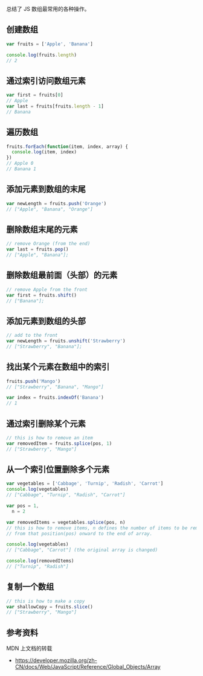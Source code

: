 总结了 JS 数组最常用的各种操作。

## 创建数组

```js
var fruits = ['Apple', 'Banana']

console.log(fruits.length)
// 2
```

## 通过索引访问数组元素

```js
var first = fruits[0]
// Apple
var last = fruits[fruits.length - 1]
// Banana
```

## 遍历数组

```js
fruits.forEach(function(item, index, array) {
  console.log(item, index)
})
// Apple 0
// Banana 1
```

## 添加元素到数组的末尾

```js
var newLength = fruits.push('Orange')
// ["Apple", "Banana", "Orange"]
```

## 删除数组末尾的元素

```js
// remove Orange (from the end)
var last = fruits.pop()
// ["Apple", "Banana"];
```

## 删除数组最前面（头部）的元素

```js
// remove Apple from the front
var first = fruits.shift()
// ["Banana"];
```

## 添加元素到数组的头部

```js
// add to the front
var newLength = fruits.unshift('Strawberry')
// ["Strawberry", "Banana"];
```

## 找出某个元素在数组中的索引

```js
fruits.push('Mango')
// ["Strawberry", "Banana", "Mango"]

var index = fruits.indexOf('Banana')
// 1
```

## 通过索引删除某个元素

```js
// this is how to remove an item
var removedItem = fruits.splice(pos, 1)
// ["Strawberry", "Mango"]
```

## 从一个索引位置删除多个元素

```js
var vegetables = ['Cabbage', 'Turnip', 'Radish', 'Carrot']
console.log(vegetables)
// ["Cabbage", "Turnip", "Radish", "Carrot"]

var pos = 1,
  n = 2

var removedItems = vegetables.splice(pos, n)
// this is how to remove items, n defines the number of items to be removed,
// from that position(pos) onward to the end of array.

console.log(vegetables)
// ["Cabbage", "Carrot"] (the original array is changed)

console.log(removedItems)
// ["Turnip", "Radish"]
```

## 复制一个数组

```js
// this is how to make a copy
var shallowCopy = fruits.slice()
// ["Strawberry", "Mango"]
```

## 参考资料

MDN 上文档的转载

* https://developer.mozilla.org/zh-CN/docs/Web/JavaScript/Reference/Global_Objects/Array
